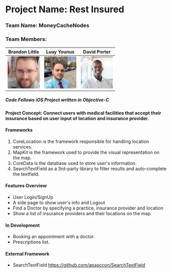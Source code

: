 # Project Name: Rest Insured

### Team Name: MoneyCacheNodes

### Team Members:

Brandon Little | Luay Younus | David Porter
:----------------------------:|:----------------------------: | :------:
[![Brandon Little](https://github.com/MoneyCashNodes/RestInsured/blob/master/Rest%20Insured/ReadmeAssets/BrandonLittleSmall.jpeg)](https://github.com/brlittle86) | [![Luay Younus](https://github.com/MoneyCashNodes/RestInsured/blob/master/Rest%20Insured/ReadmeAssets/LuayYounusSmall.jpeg)](https://github.com/luayyounus) | [![David Porter](https://github.com/MoneyCashNodes/RestInsured/blob/master/Rest%20Insured/ReadmeAssets/DavidPorterSmall.jpeg)](https://github.com/thegrimheep)

##### Code Fellows iOS Project written in Objective-C

#### Project Concept: Connect users with medical facilities that accept their insurance based on user input of location and insurance provider.


#### Frameworks
1) CoreLocation is the framework responsible for handling location services.
2) MapKit is the framework used to provide the visual representation on the map.
3) CoreData is the database used to store user's information.
4) SearchTextField as a 3rd-party library to filter results and auto-complete the textfield.

#### Features Overview
- User Login/SignUp
- A side page to show user's info and Logout
- Find a Doctor by specifying a practice, insurance provider and location
- Show a list of insurance providers and their locations on the map

#### In Development
- Booking an appointment with a doctor.
- Prescriptions list.

#### External Framework
- SearchTextField https://github.com/apasccon/SearchTextField
